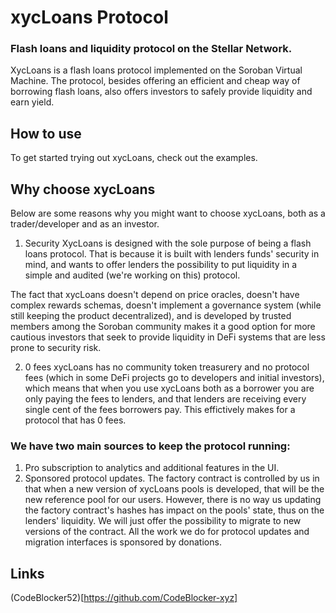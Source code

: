 # xycLoans Protocol

### Flash loans and liquidity protocol on the Stellar Network.

XycLoans is a flash loans protocol implemented on the Soroban Virtual Machine. The protocol, besides offering an efficient and cheap way of borrowing flash loans, also offers investors to safely provide liquidity and earn yield.

## How to use

To get started trying out xycLoans, check out the examples.

## Why choose xycLoans

Below are some reasons why you might want to choose xycLoans, both as a trader/developer and as an investor.

1. Security
   XycLoans is designed with the sole purpose of being a flash loans protocol. That is because it is built with lenders funds' security in mind, and wants to offer lenders the possibility to put liquidity in a simple and audited (we're working on this) protocol.

The fact that xycLoans doesn't depend on price oracles, doesn't have complex rewards schemas, doesn't implement a governance system (while still keeping the product decentralized), and is developed by trusted members among the Soroban community makes it a good option for more cautious investors that seek to provide liquidity in DeFi systems that are less prone to security risk.

2. 0 fees
   xycLoans has no community token treasurery and no protocol fees (which in some DeFi projects go to developers and initial investors), which means that when you use xycLoans both as a borrower you are only paying the fees to lenders, and that lenders are receiving every single cent of the fees borrowers pay. This effictively makes for a protocol that has 0 fees.

### We have two main sources to keep the protocol running:

1. Pro subscription to analytics and additional features in the UI.
2. Sponsored protocol updates. The factory contract is controlled by us in that when a new version of xycLoans pools is developed, that will be the new reference pool for our users. However, there is no way us updating the factory contract's hashes has impact on the pools' state, thus on the lenders' liquidity. We will just offer the possibility to migrate to new versions of the contract. All the work we do for protocol updates and migration interfaces is sponsored by donations.

## Links

(CodeBlocker52)[https://github.com/CodeBlocker-xyz]
